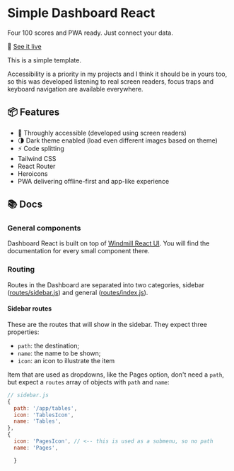 # Simple Dashboard React

Four 100 scores and PWA ready. Just connect your data.

🚀 [See it live]( )

This is a simple template.

Accessibility is a priority in my projects and I think it should be in yours too, so this was developed listening to real screen readers, focus traps and keyboard navigation are available everywhere.

## 📦 Features

- 🦮 Throughly accessible (developed using screen readers)
- 🌗 Dark theme enabled (load even different images based on theme)
- ⚡ Code splitting
- Tailwind CSS
- React Router
- Heroicons
- PWA delivering offline-first and app-like experience

## 📚 Docs

### General components

Dashboard React is built on top of [Windmill React UI](https://windmillui.com/react-ui). You will find the documentation for every small component there.

### Routing

Routes in the Dashboard are separated into two categories, sidebar ([routes/sidebar.js](src/routes/sidebar.js)) and general ([routes/index.js](src/routes/index.js)).

#### Sidebar routes

These are the routes that will show in the sidebar. They expect three properties:

- `path`: the destination;
- `name`: the name to be shown;
- `icon`: an icon to illustrate the item

Item that are used as dropdowns, like the Pages option, don't need a `path`, but expect a `routes` array of objects with `path` and `name`:

```js
// sidebar.js
{
  path: '/app/tables',
  icon: 'TablesIcon',
  name: 'Tables',
},
{
  icon: 'PagesIcon', // <-- this is used as a submenu, so no path
  name: 'Pages',

  }
